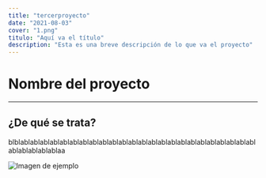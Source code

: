 ```yaml
---
title: "tercerproyecto"
date: "2021-08-03"
cover: "1.png"
titulo: "Aquí va el título"
description: "Esta es una breve descripción de lo que va el proyecto"
---
```

# Nombre del proyecto

***

## ¿De qué se trata?

blblablablablablablablablablablablablablablablablablablablablablablablablablablablablablablaa

![Imagen de ejemplo](1.png)
